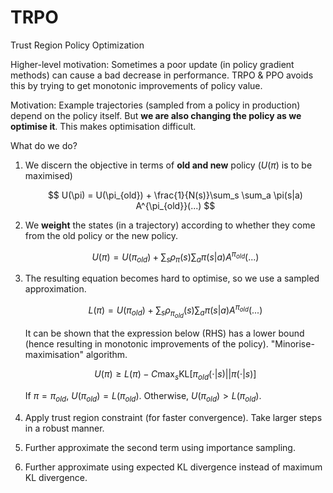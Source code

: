 # TRPO

Trust Region Policy Optimization

Higher-level motivation: Sometimes a poor update (in policy gradient methods) can cause a bad decrease in performance. TRPO & PPO avoids this by trying to get monotonic improvements of policy value.

Motivation: Example trajectories (sampled from a policy in production) depend on the policy itself. But **we are also changing the policy as we optimise it**. This makes optimisation difficult.

What do we do?

1. We discern the objective in terms of **old and new** policy ($U(\pi)$ is to be maximised)
    
    $$
    U(\pi) = U(\pi_{old}) + \frac{1}{N(s)}\sum_s \sum_a \pi(s|a) A^{\pi_{old}}(...)
    $$
    
2. We **weight** the states (in a trajectory) according to whether they come from the old policy or the new policy.
    
    $$
    U(\pi) = U(\pi_{old}) + \sum_s \rho_\pi(s) \sum_a \pi(s|a) A^{\pi_{old}}(...)
    $$
    
3. The resulting equation becomes hard to optimise, so we use a sampled approximation.
    
    $$
    L(\pi) = U(\pi_{old}) + \sum_s \rho_{\pi_{old}}(s) \sum_a \pi(s|a) A^{\pi_{old}}(...)
    $$
    
    It can be shown that the expression below (RHS) has a lower bound (hence resulting in monotonic improvements of the policy). "Minorise-maximisation" algorithm.
    
    $$
    U(\pi) \ge L(\pi) - C \max_s \text{KL}[\pi_{old}(\cdot|s)||\pi(\cdot|s)]
    $$
    
    If $\pi = \pi_{old}$, $U(\pi_{old}) = L(\pi_{old})$. Otherwise, $U(\pi_{old}) > L(\pi_{old})$.
    
4. Apply trust region constraint (for faster convergence). Take larger steps in a robust manner.
5. Further approximate the second term using importance sampling.
6. Further approximate using expected KL divergence instead of maximum KL divergence.
